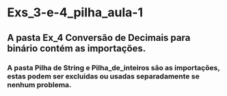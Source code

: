# Exs_3-e-4_pilha_aula-1

## A pasta Ex_4 Conversão de Decimais para binário contém as importações.
### A pasta Pilha de String e Pilha_de_inteiros são as importações, estas podem ser excluidas ou usadas separadamente se nenhum problema.
